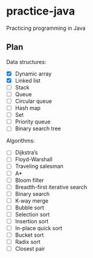 # practice-java
Practicing programming in Java

## Plan

Data structures:

- [x] Dynamic array
- [x] Linked list
- [ ] Stack
- [ ] Queue
- [ ] Circular queue
- [ ] Hash map
- [ ] Set
- [ ] Priority queue
- [ ] Binary search tree 

Algorithms:

- [ ] Dijkstra’s
- [ ] Floyd-Warshall
- [ ] Traveling salesman
- [ ] A*
- [ ] Bloom filter
- [ ] Breadth-first iterative search
- [ ] Binary search
- [ ] K-way merge
- [ ] Bubble sort
- [ ] Selection sort
- [ ] Insertion sort
- [ ] In-place quick sort
- [ ] Bucket sort
- [ ] Radix sort
- [ ] Closest pair